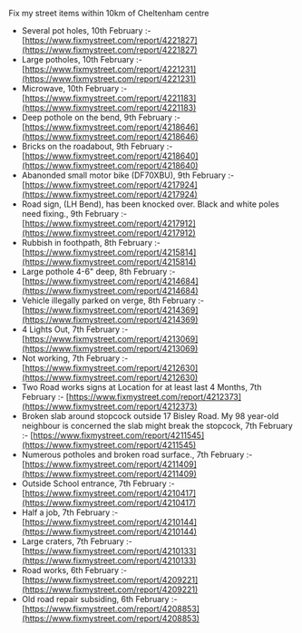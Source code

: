 Fix my street items within 10km of Cheltenham centre

<!-- fix_marker starts -->

- Several pot holes, 10th February :- [https://www.fixmystreet.com/report/4221827](https://www.fixmystreet.com/report/4221827)
- Large potholes, 10th February :- [https://www.fixmystreet.com/report/4221231](https://www.fixmystreet.com/report/4221231)
- Microwave, 10th February :- [https://www.fixmystreet.com/report/4221183](https://www.fixmystreet.com/report/4221183)
- Deep pothole on the bend, 9th February :- [https://www.fixmystreet.com/report/4218646](https://www.fixmystreet.com/report/4218646)
- Bricks on the roadabout, 9th February :- [https://www.fixmystreet.com/report/4218640](https://www.fixmystreet.com/report/4218640)
- Abanonded small motor bike (DF70XBU), 9th February :- [https://www.fixmystreet.com/report/4217924](https://www.fixmystreet.com/report/4217924)
- Road sign, (LH Bend), has been knocked over. Black and white poles need fixing., 9th February :- [https://www.fixmystreet.com/report/4217912](https://www.fixmystreet.com/report/4217912)
- Rubbish in foothpath, 8th February :- [https://www.fixmystreet.com/report/4215814](https://www.fixmystreet.com/report/4215814)
- Large pothole 4-6" deep, 8th February :- [https://www.fixmystreet.com/report/4214684](https://www.fixmystreet.com/report/4214684)
- Vehicle illegally parked on verge, 8th February :- [https://www.fixmystreet.com/report/4214369](https://www.fixmystreet.com/report/4214369)
- 4 Lights Out, 7th February :- [https://www.fixmystreet.com/report/4213069](https://www.fixmystreet.com/report/4213069)
- Not working, 7th February :- [https://www.fixmystreet.com/report/4212630](https://www.fixmystreet.com/report/4212630)
- Two Road works signs at Location for at least last 4 Months, 7th February :- [https://www.fixmystreet.com/report/4212373](https://www.fixmystreet.com/report/4212373)
- Broken slab around stopcock outside 17 Bisley Road. My 98 year-old neighbour is concerned the slab might break the stopcock, 7th February :- [https://www.fixmystreet.com/report/4211545](https://www.fixmystreet.com/report/4211545)
- Numerous potholes and broken road surface., 7th February :- [https://www.fixmystreet.com/report/4211409](https://www.fixmystreet.com/report/4211409)
- Outside School entrance, 7th February :- [https://www.fixmystreet.com/report/4210417](https://www.fixmystreet.com/report/4210417)
- Half a job, 7th February :- [https://www.fixmystreet.com/report/4210144](https://www.fixmystreet.com/report/4210144)
- Large craters, 7th February :- [https://www.fixmystreet.com/report/4210133](https://www.fixmystreet.com/report/4210133)
- Road works, 6th February :- [https://www.fixmystreet.com/report/4209221](https://www.fixmystreet.com/report/4209221)
- Old road repair subsiding, 6th February :- [https://www.fixmystreet.com/report/4208853](https://www.fixmystreet.com/report/4208853)

<!-- fix_marker ends -->